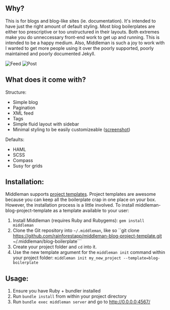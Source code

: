 ## Why?
This is for blogs and blog-like sites (ie. documentation). It's intended to have just the right amount of default styling. Most blog boilerplates are either too prescriptive or too unstructured in their layouts. Both extremes make you do unneccessary front-end work to get up and running. This is intended to be a happy medium. Also, Middleman is such a joy to work with I wanted to get more people using it over the poorly supported, poorly maintained and poorly documented Jekyll. 

![Feed](http://f.cl.ly/items/1Q0d0b3u3l1W0L3V1r3v/Screen%20Shot%202013-11-08%20at%2012.36.25.png)
![Post](http://f.cl.ly/items/13042w2p070r2428403Z/Screen%20Shot%202013-11-08%20at%2013.00.07.png)

## What does it come with?
Structure:
- Simple blog
- Pagination
- XML feed
- Tags
- Simple fluid layout with sidebar
- Minimal styling to be easily customizeable ([screenshot](http://cl.ly/image/460610072B2y))

Defaults:
- HAML
- SCSS
- Compass
- Susy for grids

## Installation:

Middleman supports [project templates](http://middlemanapp.com/getting-started/#toc_6). Project templates are awesome because you can keep all the boilerplate crap in one place on your box. However, the installation process is a little involved. To install middleman-blog-project-template as a template available to your user:

1. Install Middleman (requires Ruby and Rubygems): ``gem install middleman``
2. Clone the Git repository into ``~/.middleman``, like so ``git clone https://github.com/rainforestapp/middleman-blog-project-template.git ~/.middleman/blog-boilerplate```
3. Create your project folder and ``cd`` into it.
4. Use the new template argument for the ```middleman init``` command within your project folder: ``middleman init my_new_project --template=blog-boilerplate``

## Usage:

1. Ensure you have Ruby + bundler installed
2. Run ``bundle install`` from within your project directory
3. Run ``bundle exec middleman server`` and go to http://0.0.0.0:4567/
